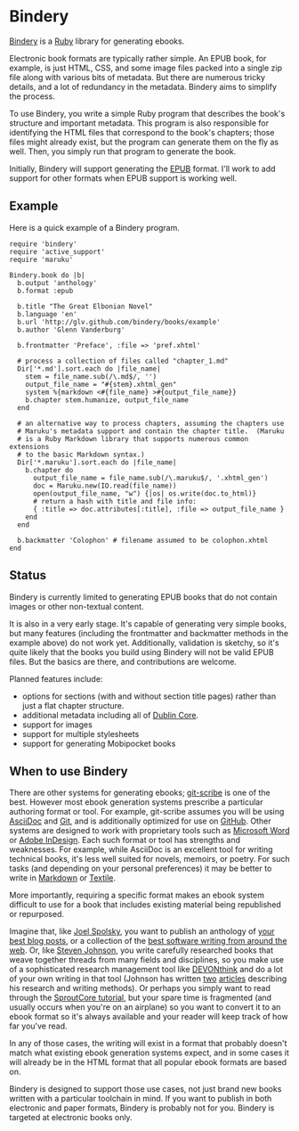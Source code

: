 # Bindery

[Bindery][] is a [Ruby][] library for generating ebooks.

Electronic book formats are typically rather simple.
An EPUB book, for example, is just HTML, CSS, and some image files packed into a single zip file along with various bits of metadata.
But there are numerous tricky details, and a lot of redundancy in the metadata.
Bindery aims to simplify the process.

To use Bindery, you write a simple Ruby program that describes the book's structure and important metadata.
This program is also responsible for identifying the HTML files that correspond to the book's chapters; those files might already exist, but the program can generate them on the fly as well.
Then, you simply run that program to generate the book.

Initially, Bindery will support generating the [EPUB][] format.
I'll work to add support for other formats when EPUB support is working well.

## Example

Here is a quick example of a Bindery program.

    require 'bindery'
    require 'active_support'
    require 'maruku'
    
    Bindery.book do |b|
      b.output 'anthology'
      b.format :epub
      
      b.title "The Great Elbonian Novel"
      b.language 'en'
      b.url 'http://glv.github.com/bindery/books/example'
      b.author 'Glenn Vanderburg'
      
      b.frontmatter 'Preface', :file => 'pref.xhtml'
      
      # process a collection of files called "chapter_1.md"
      Dir['*.md'].sort.each do |file_name|
        stem = file_name.sub(/\.md$/, '')
        output_file_name = "#{stem}.xhtml_gen"
        system %{markdown <#{file_name} >#{output_file_name}}
        b.chapter stem.humanize, output_file_name
      end
      
      # an alternative way to process chapters, assuming the chapters use
      # Maruku's metadata support and contain the chapter title.  (Maruku
      # is a Ruby Markdown library that supports numerous common extensions
      # to the basic Markdown syntax.)
      Dir['*.maruku'].sort.each do |file_name|
        b.chapter do
          output_file_name = file_name.sub(/\.maruku$/, '.xhtml_gen')
          doc = Maruku.new(IO.read(file_name))
          open(output_file_name, "w") {|os| os.write(doc.to_html)}
          # return a hash with title and file info:
          { :title => doc.attributes[:title], :file => output_file_name }
        end
      end
      
      b.backmatter 'Colophon' # filename assumed to be colophon.xhtml
    end
    
## Status

Bindery is currently limited to generating EPUB books that do not contain images or other non-textual content.

It is also in a very early stage.
It's capable of generating very simple books, but many features (including the frontmatter and backmatter methods in the example above) do not work yet.
Additionally, validation is sketchy, so it's quite likely that the books you build using Bindery will not be valid EPUB files.
But the basics are there, and contributions are welcome.

Planned features include:

* options for sections (with and without section title pages) rather than just a flat chapter structure.
* additional metadata including all of [Dublin Core][].
* support for images
* support for multiple stylesheets
* support for generating Mobipocket books

## When to use Bindery

There are other systems for generating ebooks; [git-scribe][] is one of the best.
However most ebook generation systems prescribe a particular authoring format or tool.
For example, git-scribe assumes you will be using [AsciiDoc][] and [Git][], and is additionally optimized for use on [GitHub][].
Other systems are designed to work with proprietary tools such as [Microsoft Word][] or [Adobe InDesign][].
Each such format or tool has strengths and weaknesses.
For example, while AsciiDoc is an excellent tool for writing technical books, it's less well suited for novels, memoirs, or poetry.
For such tasks (and depending on your personal preferences) it may be better to write in [Markdown][] or [Textile][].

More importantly, requiring a specific format makes an ebook system difficult to use for a book that includes existing material being republished or repurposed.

Imagine that, like [Joel Spolsky][], you want to publish an anthology of [your best blog posts][joel on software], or a collection of the [best software writing from around the web][best software writing].
Or, like [Steven Johnson][], you write carefully researched books that weave together threads from many fields and disciplines, so you make use of a sophisticated research management tool like [DEVONthink][] and do a lot of your own writing in that tool (Johnson has written [two][johnson dt1] [articles][johnson dt2] describing his research and writing methods).
Or perhaps you simply want to read through the [SproutCore tutorial][], but your spare time is fragmented (and usually occurs when you're on an airplane) so you want to convert it to an ebook format so it's always available and your reader will keep track of how far you've read.

In any of those cases, the writing will exist in a format that probably doesn't match what existing ebook generation systems expect, and in some cases it will already be in the HTML format that all popular ebook formats are based on.

Bindery is designed to support those use cases, not just brand new books written with a particular toolchain in mind.
If you want to publish in both electronic and paper formats, Bindery is probably not for you.
Bindery is targeted at electronic books only.

[adobe indesign]: http://www.adobe.com/products/indesign.html
[asciidoc]: http://www.methods.co.nz/asciidoc/
[best software writing]: http://www.apress.com/9781590595008
[Bindery]: http://github.com/glv/bindery
[devonthink]: http://www.devon-technologies.com/products/devonthink/index.html
[dublin core]: http://dublincore.org/sm
[epub]: http://idpf.org/epub
[git]: http://git-scm.com/
[github]: http://github.com/
[git-scribe]: http://github.com/schacon/git-scribe
[joel on software]: http://www.apress.com/9781590593899
[joel spolsky]: http://www.joelonsoftware.com/AboutMe.html
[johnson dt1]: http://www.nytimes.com/2005/01/30/books/review/30JOHNSON.html?_r=1&oref=login
[johnson dt2]: http://boingboing.net/2009/01/27/diy-how-to-write-a-b.html
[markdown]: http://daringfireball.net/projects/markdown/
[microsoft word]: http://office.microsoft.com/word/
[rake]: http://rake.rubyforge.org/
[ruby]: http://ruby-lang.org/
[sproutcore tutorial]: http://wiki.sproutcore.com/w/page/12413071/Todos%C2%A0Intro
[steven johnson]: http://www.stevenberlinjohnson.com/
[textile]: http://www.textism.com/tools/textile/
